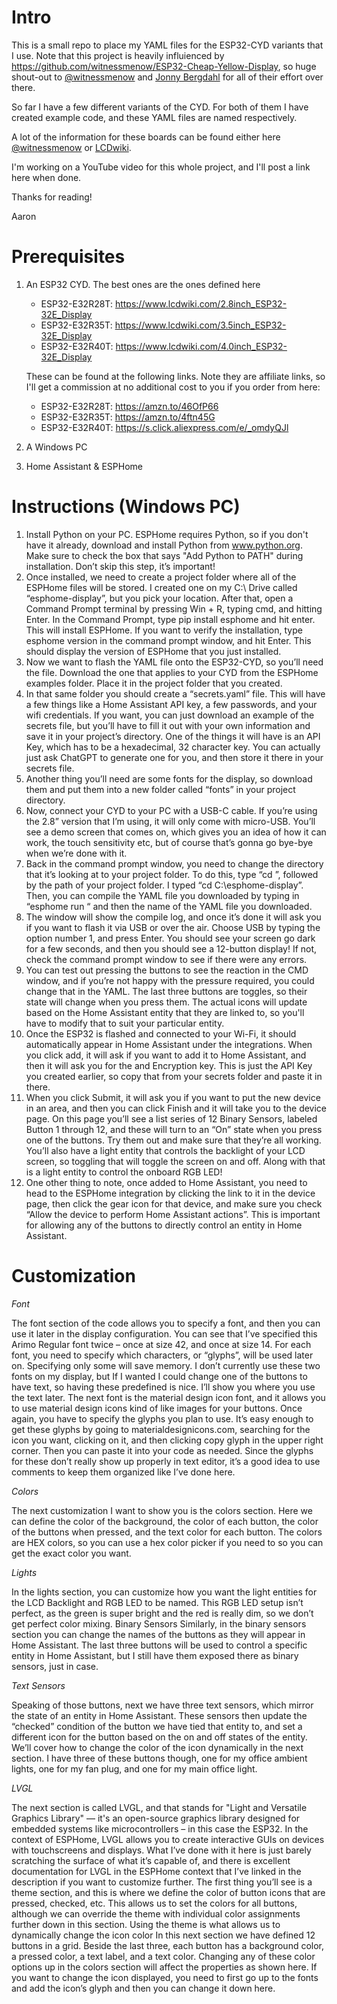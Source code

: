 # Intro
This is a small repo to place my YAML files for the ESP32-CYD variants that I use.
Note that this project is heavily influienced by https://github.com/witnessmenow/ESP32-Cheap-Yellow-Display, so huge shout-out to [@witnessmenow](https://github.com/witnessmenow) and [Jonny Bergdahl](https://github.com/jonnybergdahl) for all of their effort over there.

So far I have a few different variants of the CYD. For both of them I have created example code, and these YAML files are named respectively.

A lot of the information for these boards can be found either here [@witnessmenow](https://github.com/witnessmenow) or [LCDwiki](https://www.lcdwiki.com/Main_Page#ESP32_Display_Module).

I'm working on a YouTube video for this whole project, and I'll post a link here when done.

Thanks for reading!

Aaron

# Prerequisites
1. An ESP32 CYD. The best ones are the ones defined here
    - ESP32-E32R28T: https://www.lcdwiki.com/2.8inch_ESP32-32E_Display
    - ESP32-E32R35T: https://www.lcdwiki.com/3.5inch_ESP32-32E_Display
    - ESP32-E32R40T: https://www.lcdwiki.com/4.0inch_ESP32-32E_Display

    These can be found at the following links. Note they are affiliate links, so I'll get a commission at no additional cost to you if you order from here:
    - ESP32-E32R28T: https://amzn.to/46OfP66
    - ESP32-E32R35T: https://amzn.to/4ftn45G
    - ESP32-E32R40T: https://s.click.aliexpress.com/e/_omdyQJl

2. A Windows PC
3. Home Assistant & ESPHome


# Instructions (Windows PC)

1. Install Python on your PC. ESPHome requires Python, so if you don't have it already, download and install Python from www.python.org. Make sure to check the box that says "Add Python to PATH" during installation. Don’t skip this step, it’s important!
2. Once installed, we need to create a project folder where all of the ESPHome files will be stored. I created one on my C:\ Drive called “esphome-display”, but you pick your location. After that, open a Command Prompt terminal by pressing Win + R, typing cmd, and hitting Enter. In the Command Prompt, type pip install esphome and hit enter. This will install ESPHome. If you want to verify the installation, type esphome version in the command prompt window, and hit Enter. This should display the version of ESPHome that you just installed.
3. Now we want to flash the YAML file onto the ESP32-CYD, so you’ll need the file. Download the one that applies to your CYD from the ESPHome examples folder. Place it in the project folder that you created.
4. In that same folder you should create a “secrets.yaml” file. This will have a few things like a Home Assistant API key, a few passwords, and your wifi credentials. If you want, you can just download an example of the secrets file, but you’ll have to fill it out with your own information and save it in your project’s directory. One of the things it will have is an API Key, which has to be a hexadecimal, 32 character key. You can actually just ask ChatGPT to generate one for you, and then store it there in your secrets file.
5. Another thing you’ll need are some fonts for the display, so download them and put them into a new folder called “fonts” in your project directory.
6. Now, connect your CYD to your PC with a USB-C cable. If you’re using the 2.8” version that I’m using, it will only come with micro-USB. You’ll see a demo screen that comes on, which gives you an idea of how it can work, the touch sensitivity etc, but of course that’s gonna go bye-bye when we’re done with it.
7. Back in the command prompt window, you need to change the directory that it’s looking at to your project folder. To do this, type “cd <space>”, followed by the path of your project folder. I typed “cd <space> C:\esphome-display”. Then, you can compile the YAML file you downloaded by typing in “esphome run “ and then the name of the YAML file you downloaded.
8. The window will show the compile log, and once it’s done it will ask you if you want to flash it via USB or over the air. Choose USB by typing the option number 1, and press Enter. You should see your screen go dark for a few seconds, and then you should see a 12-button display! If not, check the command prompt window to see if there were any errors.
9. You can test out pressing the buttons to see the reaction in the CMD window, and if you’re not happy with the pressure required, you could change that in the YAML. The last three buttons are toggles, so their state will change when you press them. The actual icons will update based on the Home Assistant entity that they are linked to, so you'll have to modify that to suit your particular entity.
10. Once the ESP32 is flashed and connected to your Wi-Fi, it should automatically appear in Home Assistant under the integrations. When you click add, it will ask if you want to add it to Home Assistant, and then it will ask you for the and Encryption key. This is just the API Key you created earlier, so copy that from your secrets folder and paste it in there.
11. When you click Submit, it will ask you if you want to put the new device in an area, and then you can click Finish and it will take you to the device page. On this page you’ll see a list series of 12 Binary Sensors, labeled Button 1 through 12, and these will turn to an “On” state when you press one of the buttons. Try them out and make sure that they’re all working.
You’ll also have a light entity that controls the backlight of your LCD screen, so toggling that will toggle the screen on and off. Along with that is a light entity to control the onboard RGB LED!
12. One other thing to note, once added to Home Assistant, you need to head to the ESPHome integration by clicking the link to it in the device page, then click the gear icon for that device, and make sure you check “Allow the device to perform Home Assistant actions”. This is important for allowing any of the buttons to directly control an entity in Home Assistant.

# Customization
*Font*

The font section of the code allows you to specify a font, and then you can use it later in the display configuration. You can see that I’ve specified this Arimo Regular font twice – once at size 42, and once at size 14. For each font, you need to specify which characters, or “glyphs”, will be used later on. Specifying only some will save memory. I don’t currently use these two fonts on my display, but If I wanted I could change one of the buttons to have text, so having these predefined is nice. I’ll show you where you use the text later. The next font is the material design icon font, and it allows you to use material design icons kind of like images for your buttons. Once again, you have to specify the glyphs you plan to use. It’s easy enough to get these glyphs by going to materialdesignicons.com, searching for the icon you want, clicking on it, and then clicking copy glyph in the upper right corner. Then you can paste it into your code as needed. Since the glyphs for these don’t really show up properly in text editor, it’s a good idea to use comments to keep them organized like I’ve done here.

*Colors*

The next customization I want to show you is the colors section. Here we can define the color of the background, the color of each button, the color of the buttons when pressed, and the text color for each button. The colors are HEX colors, so you can use a hex color picker if you need to so you can get the exact color you want.

*Lights*

In the lights section, you can customize how you want the light entities for the LCD Backlight and RGB LED to be named. This RGB LED setup isn’t perfect, as the green is super bright and the red is really dim, so we don’t get perfect color mixing.
Binary Sensors
Similarly, in the binary sensors section you can change the names of the buttons as they will appear in Home Assistant. The last three buttons will be used to control a specific entity in Home Assistant, but I still have them exposed there as binary sensors, just in case.

*Text Sensors*

Speaking of those buttons, next we have three text sensors, which mirror the state of an entity in Home Assistant. These sensors then update the “checked” condition of the button we have tied that entity to, and set a different icon for the button based on the on and off states of the entity. We’ll cover how to change the color of the icon dynamically in the next section. I have three of these buttons though, one for my office ambient lights, one for my fan plug, and one for my main office light. 

*LVGL*

The next section is called LVGL, and that stands for "Light and Versatile Graphics Library" — it's an open-source graphics library designed for embedded systems like microcontrollers – in this case the ESP32. In the context of ESPHome, LVGL allows you to create interactive GUIs on devices with touchscreens and displays. What I’ve done with it here is just barely scratching the surface of what it’s capable of, and there is excellent documentation for LVGL in the ESPHome context that I’ve linked in the description if you want to customize further.
The first thing you’ll see is a theme section, and this is where we define the color of button icons that are pressed, checked, etc. This allows us to set the colors for all buttons, although we can override the theme with individual color assignments further down in this section. Using the theme is what allows us to dynamically change the icon color
In this next section we have defined 12 buttons in a grid. Beside the last three, each button has a background color, a pressed color, a text label, and a text color. Changing any of these color options up in the colors section will affect the properties as shown here. If you want to change the icon displayed, you need to first go up to the fonts and add the icon’s glyph and then you can change it down here.

